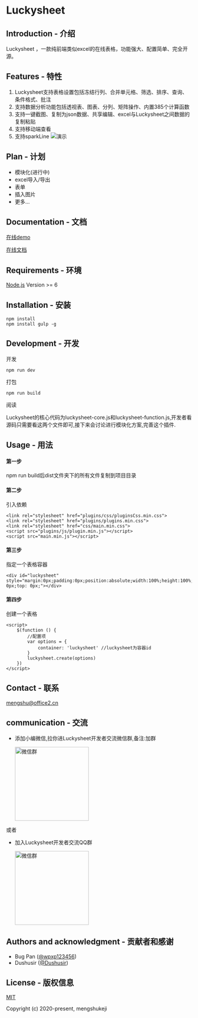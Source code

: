 # Luckysheet

## Introduction - 介绍
Luckysheet ，一款纯前端类似excel的在线表格，功能强大、配置简单、完全开源。

## Features - 特性
1. Luckysheet支持表格设置包括冻结行列、合并单元格、筛选、排序、查询、条件格式、批注
2. 支持数据分析功能包括透视表、图表、分列、矩阵操作、内置385个计算函数
3. 支持一键截图、复制为json数据、共享编辑、excel与Luckysheet之间数据的复制粘贴
4. 支持移动端查看
5. 支持sparkLine
![演示](https://minio.cnbabylon.com/public/luckysheet/LuckysheetDemo.gif)

## Plan - 计划
- 模块化(进行中)
- excel导入/导出
- 表单
- 插入图片
- 更多...

## Documentation - 文档
[在线demo](https://mengshukeji.github.io/LuckysheetDemo/)

[在线文档](https://mengshukeji.github.io/LuckysheetDocs/)

## Requirements - 环境
[Node.js](https://nodejs.org/en/) Version >= 6 

## Installation - 安装
```
npm install
npm install gulp -g
```

## Development - 开发
开发
```
npm run dev
```
打包
```
npm run build
```
阅读

Luckysheet的核心代码为luckysheet-core.js和luckysheet-function.js,开发者看源码只需要看这两个文件即可,接下来会讨论进行模块化方案,完善这个插件.

## Usage - 用法

#### 第一步
npm run build后dist文件夹下的所有文件复制到项目目录

#### 第二步
引入依赖
```
<link rel="stylesheet" href="plugins/css/pluginsCss.min.css">
<link rel="stylesheet" href="plugins/plugins.min.css">
<link rel="stylesheet" href="css/main.min.css">
<script src="plugins/js/plugin.min.js"></script>
<script src="main.min.js"></script>
```
#### 第三步
指定一个表格容器
```
<div id="luckysheet" style="margin:0px;padding:0px;position:absolute;width:100%;height:100%;left: 0px;top: 0px;"></div>
```
#### 第四步
创建一个表格
```
<script>
    $(function () {
        //配置项
        var options = {
            container: 'luckysheet' //luckysheet为容器id
        }
        luckysheet.create(options)
    })
</script>
```

## Contact - 联系
mengshu@office2.cn

## communication - 交流

- 添加小编微信,拉你进Luckysheet开发者交流微信群,备注:加群

  <img src="https://minio.cnbabylon.com/public/luckysheet/%E5%BE%AE%E4%BF%A1%E4%BA%8C%E7%BB%B4%E7%A0%81.jpg" width = "200" alt="微信群" align="center" />

或者

- 加入Luckysheet开发者交流QQ群
  
  <img src="https://minio.cnbabylon.com/public/luckysheet/QQ%E7%BE%A4%E4%BA%8C%E7%BB%B4%E7%A0%81.jpg" width = "200" alt="微信群" align="center" />

## Authors and acknowledgment - 贡献者和感谢
- Bug Pan ([@wpxp123456](https://github.com/wpxp123456))
- Dushusir ([@Dushusir](https://github.com/Dushusir))

## License - 版权信息
[MIT](http://opensource.org/licenses/MIT)

Copyright (c) 2020-present, mengshukeji
